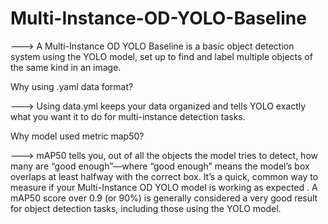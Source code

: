 # Multi-Instance-OD-YOLO-Baseline


---> A Multi-Instance OD YOLO Baseline is a basic object detection system using the YOLO model, set up to find and label multiple objects of the same kind in an image.



Why using .yaml data format?


---> Using data.yml keeps your data organized and tells YOLO exactly what you want it to do for multi-instance detection tasks.


Why model used metric map50?


---> mAP50 tells you, out of all the objects the model tries to detect, how many are “good enough”—where “good enough” means the model’s box overlaps at least halfway with the correct box. It’s a quick, common way to measure if your Multi-Instance OD YOLO model is working as expected . A mAP50 score over 0.9 (or 90%) is generally considered a very good result for object detection tasks, including those using the YOLO model.


